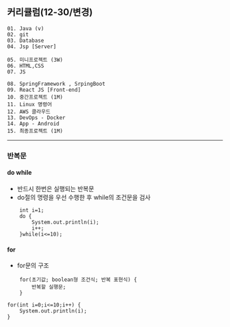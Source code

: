 ## 커리큘럼(12-30/변경)
```
01. Java (v)
02. git 
03. Database
04. Jsp [Server]

05. 미니프로젝트 (3W)
06. HTML,CSS  
07. JS

08. SpringFramework , SrpingBoot
09. React JS [Front-end]
10. 중간프로젝트 (1M)
11. Linux 명령어
12. AWS 클라우드
13. DevOps - Docker
14. App - Android
15. 최종프로젝트 (1M)
```
---

### 반복문
#### do while
- 반드시 한번은 실행되는 반복문
- do절의 명령을 우선 수행한 후 while의 조건문을 검사

```
    int i=1;
	do {
		System.out.println(i);
		i++;
	}while(i<=10);

```
#### for
- for문의 구조

```	
    for(초기값; boolean형 조건식; 반복 표현식) {
		반복할 실행문;
	}
```

```
for(int i=0;i<=10;i++) {
	System.out.println(i);
}
```
